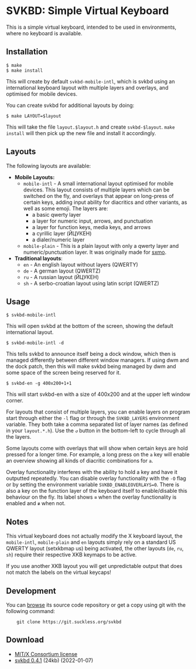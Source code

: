 SVKBD: Simple Virtual Keyboard
==============================
This is a simple virtual keyboard, intended to be used in environments,
where no keyboard is available.

Installation
------------

	$ make
	$ make install

This will create by default `svkbd-mobile-intl`, which is svkbd using an international
keyboard layout with multiple layers and overlays, and optimised for mobile devices.

You can create svkbd for additional layouts by doing:

	$ make LAYOUT=$layout

This will take the file `layout.$layout.h` and create `svkbd-$layout`.
`make install` will then pick up the new file and install it accordingly.

Layouts
-------

The following layouts are available:

* **Mobile Layouts:**
    * ``mobile-intl`` - A small international layout optimised for mobile devices. This layout consists of multiple layers which
        can be switched on the fly, and overlays that appear on long-press of certain keys, adding input ability for
        diacritics and other variants, as well as some emoji. The layers are:
        * a basic qwerty layer
        * a layer for numeric input, arrows, and punctuation
        * a layer for function keys, media keys, and arrows
        * a cyrillic layer (ЙЦУКЕН)
        * a dialer/numeric layer
    * ``mobile-plain`` - This is a plain layout with only a qwerty layer and numeric/punctuation layer. It was
        originally made for [sxmo](https://sr.ht/~mil/Sxmo/).
* **Traditional layouts**:
    * ``en`` - An english layout without layers (QWERTY)
    * ``de`` - A german layout (QWERTZ)
    * ``ru`` - A russian layout (ЙЦУКЕН)
    * ``sh`` - A serbo-croatian layout using latin script (QWERTZ)

Usage
-----

	$ svkbd-mobile-intl

This will open svkbd at the bottom of the screen, showing the default
international layout.

	$ svkbd-mobile-intl -d

This tells svkbd to announce itself being a dock window, which then
is managed differently between different window managers. If using dwm
and the dock patch, then this will make svkbd being managed by dwm and
some space of the screen being reserved for it.

	$ svkbd-en -g 400x200+1+1

This will start svkbd-en with a size of 400x200 and at the upper left
window corner.

For layouts that consist of multiple layers, you can enable layers on program start through either the ``-l`` flag or
through the ``SVKBD_LAYERS`` environment variable.  They both take a comma separated list of layer names (as defined in
your ``layout.*.h``). Use the ``↺`` button in the bottom-left to cycle through all the layers.

Some layouts come with overlays that will show when certain keys are hold pressed for a longer time. For
example, a long press on the ``a`` key will enable an overview showing all kinds of diacritic combinations for ``a``.

Overlay functionality interferes with the ability to hold a key and have it outputted repeatedly.  You can disable
overlay functionality with the ``-O`` flag or by setting the environment variable ``SVKBD_ENABLEOVERLAYS=0``. There is
also a key on the function layer of the keyboard itself to enable/disable this behaviour on the fly. Its label shows
``≅`` when the overlay functionality is enabled and ``≇`` when not.

Notes
-----

This virtual keyboard does not actually modify the X keyboard layout, the ``mobile-intl``, ``mobile-plain`` and ``en`` layouts simply rely on a standard US QWERTY layout (setxkbmap us) being activated, the other layouts (``de``, ``ru``, ``sh``) require their respective XKB keymaps to be active.

If you use another XKB layout you will get unpredictable output that does not match the labels on the virtual keycaps!


Development
-----------
You can [browse](//git.suckless.org/svkbd) its source code repository or get a
copy using git with the following command:

        git clone https://git.suckless.org/svkbd


Download
--------
* [MIT/X Consortium license](//git.suckless.org/svkbd/plain/LICENSE)
* [svkbd 0.4.1](//dl.suckless.org/tools/svkbd-0.4.1.tar.gz) (24kb) (2022-01-07)
